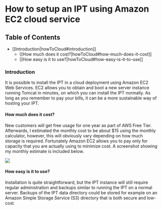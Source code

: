 # How to setup an IPT using Amazon EC2 cloud service

## Table of Contents

+ [[Introduction|howToCloud#introduction]]
  + [[How much does it cost?|howToCloud#how-much-does-it-cost]]
  + [[How easy is it to use?|howToCloud#how-easy-is-it-to-use]]

### Introduction

It is possible to install the IPT in a cloud deployment using Amazon EC2 Web Services. EC2 allows you to obtain and boot a new server instance running Tomcat in minutes, on which you can install the IPT normally. As long as you remember to pay your bills, it can be a more sustainable way of hosting your IPT.
 
#### How much does it cost?

New customers will get free usage for one year as part of AWS Free Tier. Afterwards, I estimated the monthly cost to be about $15 using the monthly calculator, however, this will obviously vary depending on how much storage is required. Fortunately Amazon EC2 allows you to pay only for capacity that you are actually using to minimize cost. A screenshot showing my monthly estimate is included below.

<img src='https://github.com/gbif/ipt/wiki/gbif-ipt-docs/ipt2/ec2-calculator.png' />

#### How easy is it to use?

Installation is quite straightforward, but the IPT instance will still require regular administration and backups similar to running the IPT on a normal server. Backups of the IPT data directory could be stored for example on an Amazon Simple Storage Service (S3) directory that is both secure and low-cost.